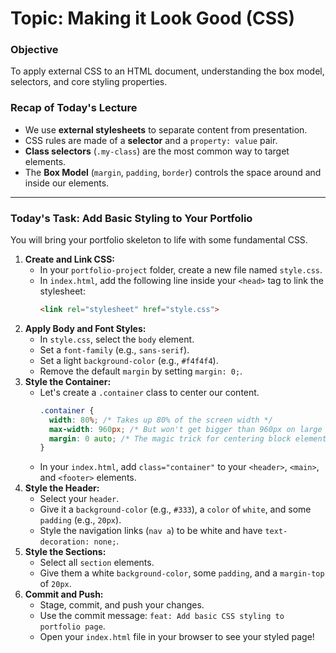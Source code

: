 # Topic: Making it Look Good (CSS)

### **Objective**
To apply external CSS to an HTML document, understanding the box model, selectors, and core styling properties.

### **Recap of Today's Lecture**
*   We use **external stylesheets** to separate content from presentation.
*   CSS rules are made of a **selector** and a `property: value` pair.
*   **Class selectors** (`.my-class`) are the most common way to target elements.
*   The **Box Model** (`margin`, `padding`, `border`) controls the space around and inside our elements.

---

### **Today's Task: Add Basic Styling to Your Portfolio**

You will bring your portfolio skeleton to life with some fundamental CSS.

1.  **Create and Link CSS:**
    *   In your `portfolio-project` folder, create a new file named `style.css`.
    *   In `index.html`, add the following line inside your `<head>` tag to link the stylesheet:
        ```html
        <link rel="stylesheet" href="style.css">
        ```
2.  **Apply Body and Font Styles:**
    *   In `style.css`, select the `body` element.
    *   Set a `font-family` (e.g., `sans-serif`).
    *   Set a light `background-color` (e.g., `#f4f4f4`).
    *   Remove the default `margin` by setting `margin: 0;`.
3.  **Style the Container:**
    *   Let's create a `.container` class to center our content.
        ```css
        .container {
          width: 80%; /* Takes up 80% of the screen width */
          max-width: 960px; /* But won't get bigger than 960px on large screens */
          margin: 0 auto; /* The magic trick for centering block elements */
        }
        ```
    *   In your `index.html`, add `class="container"` to your `<header>`, `<main>`, and `<footer>` elements.
4.  **Style the Header:**
    *   Select your `header`.
    *   Give it a `background-color` (e.g., `#333`), a `color` of `white`, and some `padding` (e.g., `20px`).
    *   Style the navigation links (`nav a`) to be white and have `text-decoration: none;`.
5.  **Style the Sections:**
    *   Select all `section` elements.
    *   Give them a white `background-color`, some `padding`, and a `margin-top` of `20px`.
6.  **Commit and Push:**
    *   Stage, commit, and push your changes.
    *   Use the commit message: `feat: Add basic CSS styling to portfolio page`.
    *   Open your `index.html` file in your browser to see your styled page!